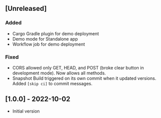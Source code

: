 
## [Unreleased]
### Added
* Cargo Gradle plugin for demo deployment
* Demo mode for Standalone app
* Workflow job for demo deployment

### Fixed
* CORS allowed only GET, HEAD, and POST (broke clear button in development mode). Now allows all methods.
* Snapshot Build triggered on its own commit when it updated versions. Added `[skip ci]` to commit messages.

## [1.0.0] - 2022-10-02
* Initial version

